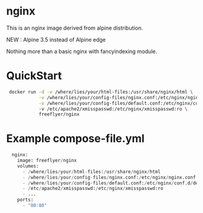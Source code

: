 # nginx

This is an nginx image derived from alpine distribution.

NEW : Alpine 3.5 instead of Alpine edge

Nothing more than a basic nginx with fancyindexing module.

# QuickStart
``` bash
 docker run -d -v /where/lies/your/html-files:/usr/share/nginx/html \
            -v /where/lies/your/config-files/nginx.conf:/etc/nginx/nginx.conf:ro \
            -v /where/lies/your/config-files/default.conf:/etc/nginx/conf.d/default.conf:ro
            -v /etc/apache2/xmisspasswd:/etc/nginx/xmisspasswd:ro \
            freeflyer/nginx
```

# Example compose-file.yml

``` python
  nginx:
    image: freeflyer/nginx
    volumes:
      - /where/lies/your/html-files:/usr/share/nginx/html
      - /where/lies/your/config-files/nginx.conf:/etc/nginx/nginx.conf:ro
      - /where/lies/your/config-files/default.conf:/etc/nginx/conf.d/default.conf:ro
      - /etc/apache2/xmisspasswd:/etc/nginx/xmisspasswd:ro
      - ...
    ports:
      - "80:80"
```
